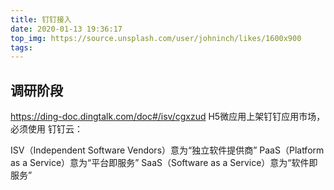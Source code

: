 ```yaml
---
title: 钉钉接入
date: 2020-01-13 19:36:17
top_img: https://source.unsplash.com/user/johninch/likes/1600x900
tags:
---
```


## 调研阶段

https://ding-doc.dingtalk.com/doc#/isv/cgxzud
H5微应用上架钉钉应用市场，必须使用 钉钉云：

ISV（Independent Software Vendors）意为“独立软件提供商”
PaaS（Platform as a Service）意为“平台即服务”
SaaS（Software as a Service）意为“软件即服务”

